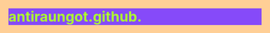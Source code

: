 # antiraungot.github.
<!DOCTYPE html>
<html lang="en">
    <head>
        <meta charset="UTF-8">
        <title>Jürgen Klopp</title>
        <style>
            html{
              background-color: #FFCF96;
            }

            #family {
                font-family:'Bungee Spice', cursive;
            }

            #color {
                color:black;
            }

            #size{
                font-size: medium;
            }

            h2 {
                font-family: 'Amiri Quran', cursive;
                color:violet;
            }

            #align {
                text-align:left;
            }
            h1 {
                color:greenyellow;
                background-color: #864AF9;
            }

            h3 {
                font-family: 'Blaka Ink', cursive;
            }
           
        </style>
        <link rel="preconnect" href="https://fonts.googleapis.com">
        <link rel="preconnect" href="https://fonts.gstatic.com" crossorigin>
        <link href="https://fonts.googleapis.com/css2?family=Bungee+Spice&display=swap" rel="stylesheet">
        <link rel="preconnect" href="https://fonts.googleapis.com">
        <link rel="preconnect" href="https://fonts.gstatic.com" crossorigin>
        <link href="https://fonts.googleapis.com/css2?family=Bungee+Spice&display=swap" rel="stylesheet">
        <link rel="preconnect" href="https://fonts.googleapis.com">
        <link rel="preconnect" href="https://fonts.gstatic.com" crossorigin>
        <link href="https://fonts.googleapis.com/css2?family=Blaka+Ink&family=Bungee+Spice&display=swap" rel="stylesheet">

    <body>
    <h1 id="h1">GOOD BYE KLOOP</h1>
    <hr />
    <img src="https://vcdn-thethao.vnecdn.net/2020/01/30/top-1820-1580355060.jpg">
    <p id="family">Thank you for all the years you devoted, both glorious and sad</p>
    <h2 id="weight">I LOVE YOU</h2>
    <h3 id="align">LIVERPOOL</h3>
    </body>
</html>
